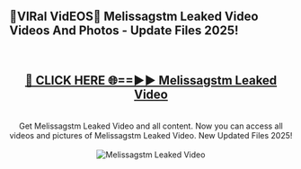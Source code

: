 <h2>🔴VIRal VidEOS🔴 Melissagstm Leaked Video Videos And Photos - Update Files 2025!</h2>
<br>
<div align="center">
<h2><a href="https://virallinks.top/Hdb6NB" rel="nofollow">🔴 CLICK HERE 🌐==►► Melissagstm Leaked Video</a></h2>
<br>
Get Melissagstm Leaked Video and all content. Now you can access all videos and pictures of Melissagstm Leaked Video. New Updated Files 2025!
<br>
<br>
<a href="https://virallinks.top/Hdb6NB" rel="nofollow" data-target="animated-image.originalLink"><img src="https://i.imgur.com/dJHk4Zq.gif)" alt="Melissagstm Leaked Video" style="max-width: 100%; display: inline-block;" data-target="animated-image.originalImage"></a>
</div>
<br>
